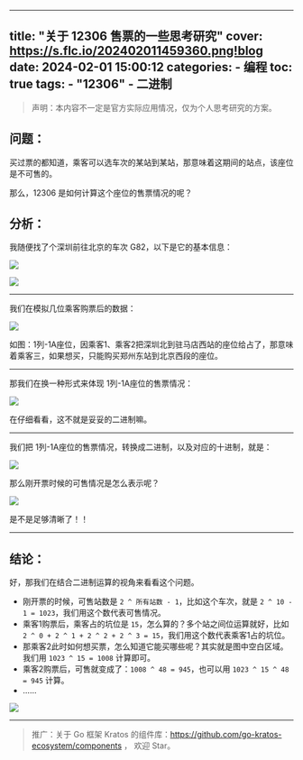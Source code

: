 ----
title: "关于 12306 售票的一些思考研究"
cover: https://s.flc.io/202402011459360.png!blog
date: 2024-02-01 15:00:12
categories: 
    - 编程
toc: true
tags:
    - "12306"
    - 二进制
----

> 声明：本内容不一定是官方实际应用情况，仅为个人思考研究的方案。

## 问题：

买过票的都知道，乘客可以选车次的某站到某站，那意味着这期间的站点，该座位是不可售的。

那么，12306 是如何计算这个座位的售票情况的呢？

<!--more-->

## 分析：

我随便找了个深圳前往北京的车次 G82，以下是它的基本信息：

![](https://s.flc.io/202402011149035.png)

![](https://s.flc.io/202402011237378.png)

---

我们在模拟几位乘客购票后的数据：

![](https://s.flc.io/202402011521951.png)

如图：1列-1A座位，因乘客1、乘客2把深圳北到驻马店西站的座位给占了，那意味着乘客三，如果想买，只能购买郑州东站到北京西段的座位。

----

那我们在换一种形式来体现 1列-1A座位的售票情况：

![](https://s.flc.io/202402011450098.png)

在仔细看看，这不就是妥妥的二进制嘛。

---

我们把 1列-1A座位的售票情况，转换成二进制，以及对应的十进制，就是：

![](https://s.flc.io/202402011449752.png)

那么刚开票时候的可售情况是怎么表示呢？

![](https://s.flc.io/202402011449262.png)

是不是足够清晰了！！

----

## 结论：

好，那我们在结合二进制运算的视角来看看这个问题。

- 刚开票的时候，可售站数是 `2 ^ 所有站数 - 1`，比如这个车次，就是 `2 ^ 10 - 1 = 1023`，我们用这个数代表可售情况。
- 乘客1购票后，乘客占的坑位是 `15`，怎么算的？多个站之间位运算就好，比如 `2 ^ 0 + 2 ^ 1 + 2 ^ 2 + 2 ^ 3 = 15`，我们用这个数代表乘客1占的坑位。
- 那乘客2此时如何想买票，怎么知道它能买哪些呢？其实就是图中空白区域。我们用 `1023 ^ 15 = 1008` 计算即可。
- 乘客2购票后，可售就变成了：`1008 ^ 48 = 945`，也可以用 `1023 ^ 15 ^ 48 = 945` 计算。
- ……

![](https://s.flc.io/202402011458487.png!blog)

---

> 推广：关于 Go 框架 Kratos 的组件库：https://github.com/go-kratos-ecosystem/components ， 欢迎 Star。
